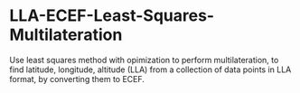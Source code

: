 # LLA-ECEF-Least-Squares-Multilateration
Use least squares method with opimization to perform multilateration, to find latitude, longitude, altitude (LLA) from a collection of data points in LLA format, by converting them to ECEF.
